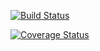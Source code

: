 [![Build Status](https://travis-ci.com/github/kishanhv/cs107test.svg?branch=main)](https://travis-ci.com/github/kishanhv/cs107test.svg!branch=main)

[![Coverage Status](https://codecov.io/gh/kishanhv/cs107test/branch/master/graph/badge.svg)](https://codecov.io/gh/kishanhv/cs107test)
